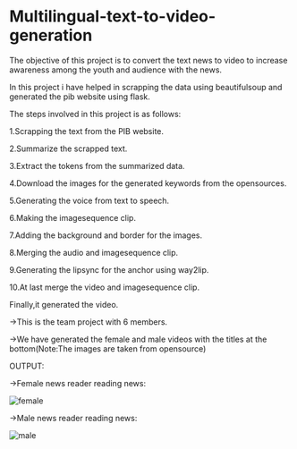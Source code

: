 # Multilingual-text-to-video-generation
The objective of this project is to convert the text news to video to increase awareness among the youth and audience with the news.

In this project i have helped in scrapping the data using beautifulsoup and generated the pib website using flask.

The steps involved in this project is as follows:

1.Scrapping the text from the PIB website.

2.Summarize the scrapped text.

3.Extract the tokens from the summarized data.

4.Download the images for the generated keywords from the opensources.

5.Generating the voice from text to speech.

6.Making the imagesequence clip.

7.Adding the background and border for the images.

8.Merging the audio and imagesequence clip.

9.Generating the lipsync for the anchor using way2lip.

10.At last merge the video and imagesequence clip.

Finally,it generated the video.

->This is the team project with 6 members.

->We have generated the female and male videos with the titles at the bottom(Note:The images are taken from opensource)

OUTPUT:

->Female news reader reading news:

![female](https://github.com/nikhila-03/Multilingual-text-to-video-generation/assets/131776761/cf2a0bf2-faf2-4640-aab6-868b9d78f408)

->Male news reader reading news:

![male](https://github.com/nikhila-03/Multilingual-text-to-video-generation/assets/131776761/cf45c8cb-72ad-4aa4-bc5e-9f27528c644a)



